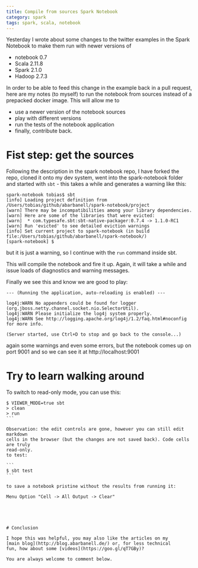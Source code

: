 ```yaml
---
title: Compile from sources Spark Notebook
category: spark
tags: spark, scala, notebook
---
```


Yesterday I wrote about some changes to the twitter examples
in the Spark Notebook to make them run with newer versions of 

- notebook 0.7
- Scala 2.11.8
- Spark 2.1.0
- Hadoop 2.7.3

In order to be able to feed this change in the example 
back in a pull request,  here 
are my notes (to myself) to run the notebook from sources 
instead of a 
prepacked docker image. This will allow me to 

- use a newer version of the notebook sources
- play with different versions
- run the tests of the notebook application
- finally, contribute back.

# Fist step: get the sources 

Following the description in the spark notebook repo,
I have forked the repo, cloned it onto my dev system,
went into the spark-notebook folder and started with 
```sbt``` - this takes a while and generates a warning like this: 

```
spark-notebook tobias$ sbt
[info] Loading project definition from /Users/tobias/github/abarbanell/spark-notebook/project
[warn] There may be incompatibilities among your library dependencies.
[warn] Here are some of the libraries that were evicted:
[warn] 	* com.typesafe.sbt:sbt-native-packager:0.7.4 -> 1.1.0-RC1
[warn] Run 'evicted' to see detailed eviction warnings
[info] Set current project to spark-notebook (in build file:/Users/tobias/github/abarbanell/spark-notebook/)
[spark-notebook] $ 
```

but it is just a warning, so I continue with the ```run``` command 
inside sbt.

This will compile the notebook and fire it up. Again, it will take a while
and issue loads of diagnostics and warning messages.

Finally we see this and know we are good to play: 

```
--- (Running the application, auto-reloading is enabled) ---

log4j:WARN No appenders could be found for logger (org.jboss.netty.channel.socket.nio.SelectorUtil).
log4j:WARN Please initialize the log4j system properly.
log4j:WARN See http://logging.apache.org/log4j/1.2/faq.html#noconfig for more info.

(Server started, use Ctrl+D to stop and go back to the console...)
```

again some warnings and even some errors, but the notebook comes up on
port 9001 and so we can see it at http://localhost:9001

# Try to learn walking around

To switch to read-only mode, you can use this: 

````
$ VIEWER_MODE=true sbt
> clean
> run
```

Observation: the edit controls are gone, however you can still edit markdown 
cells in the browser (but the changes are not saved back). Code cells are truly
read-only.
to test: 

```
$ sbt test
```

to save a notebook pristine without the results from running it: 

Menu Option "Cell -> All Output -> Clear"





# Conclusion

I hope this was helpful, you may also like the articles on my 
[main blog](http://blog.abarbanell.de/) or, for less technical 
fun, how about some [videos](https://goo.gl/qT7GBy)?

You are always welcome to comment below.
